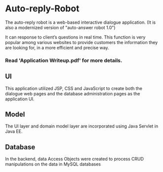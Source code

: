 # Auto-reply-Robot
The auto-reply robot is a web-based interactive dialogue application. 
(It is also a modernized version of "auto-answer robot 1.0")

It can response to client’s questions in real time. This function is very popular among various websites to provide customers the information they are looking for, in a more efficient and precise way.

### Read 'Application Writeup.pdf' for more details.

## UI
This application utilized JSP, CSS and JavaScript to create both the dialogue web pages and the database administration pages as the application UI.

## Model
The UI layer and domain model layer are incorporated using Java Servlet in Java EE.

## Database
In the backend, data Access Objects were created to process CRUD manipulations on the data in MySQL databases


